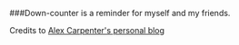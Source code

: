 ###Down-counter is a reminder for myself and my friends.

Credits to [Alex Carpenter's personal blog][1]

  [1]: https://github.com/alexcarpenter/alexcarpenter.github.io
